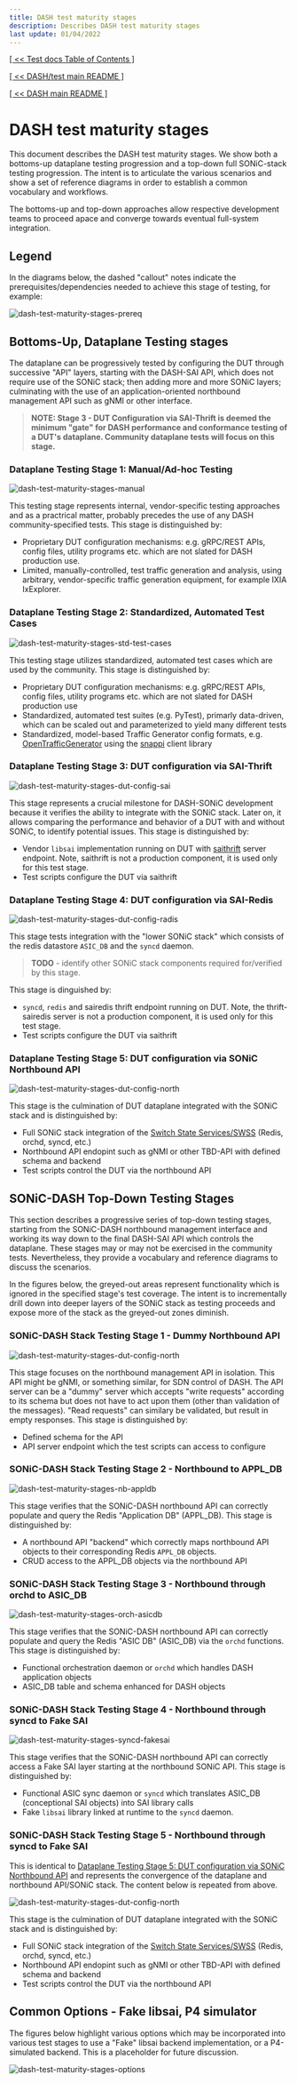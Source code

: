 ```yaml
---
title: DASH test maturity stages
description: Describes DASH test maturity stages
last update: 01/04/2022
---
```


[[ << Test docs Table of Contents ]](./README.md)

[[ << DASH/test main README ]](../README.md)

[[ << DASH main README ]](../../README.md)

# DASH test maturity stages

This document describes the DASH test maturity stages. We show both a bottoms-up dataplane testing progression and a top-down full SONiC-stack testing progression. The intent is to articulate the various scenarios and show a set of reference diagrams in order to establish a common vocabulary and workflows.

The bottoms-up and top-down approaches allow respective development teams to proceed apace and converge towards eventual full-system integration.

## Legend
In the diagrams below, the dashed "callout" notes indicate the prerequisites/dependencies needed to achieve this stage of testing, for example:

![dash-test-maturity-stages-prereq](../images/dash-test-maturity-stages-prereq.png) 

## Bottoms-Up, Dataplane Testing stages
The dataplane can be progressively tested by configuring the DUT through successive "API" layers, starting with the DASH-SAI API, which does not require use of the SONiC stack; then adding more and more SONiC layers; culminating with the use of an application-oriented northbound management API such as gNMI or other interface.

> **NOTE: Stage 3 - DUT Configuration via SAI-Thrift is deemed the minimum "gate" for DASH performance and conformance testing of a DUT's dataplane. Community dataplane tests will focus on this stage.**



### Dataplane Testing Stage 1: Manual/Ad-hoc Testing

![dash-test-maturity-stages-manual](../images/dash-test-maturity-stages-manual.png) 

This testing stage represents internal, vendor-specific testing approaches and as a practrical matter, probably precedes the use of any DASH community-specified tests. This stage is distinguished by:

* Proprietary DUT configuration mechanisms: e.g. gRPC/REST APIs, config files, utility programs etc. which are not slated for DASH production use.
* Limited, manually-controlled, test traffic generation and analysis, using arbitrary, vendor-specific  traffic generation equipment, for example IXIA IxExplorer.

### Dataplane Testing Stage 2: Standardized, Automated Test Cases

![dash-test-maturity-stages-std-test-cases](../images/dash-test-maturity-stages-std-test-cases.png) 

This testing stage utilizes standardized, automated test cases which are used by the community. This stage is distinguished by:

* Proprietary DUT configuration mechanisms: e.g. gRPC/REST APIs, config files, utility programs etc. which are not slated for DASH production use
* Standardized, automated test suites (e.g. PyTest), primarly data-driven, which can be scaled out and parameterized to yield many different tests
* Standardized, model-based Traffic Generator config formats, e.g. [OpenTrafficGenerator](https://github.com/open-traffic-generator) using the [snappi](https://github.com/open-traffic-generator/snappi) client library
### Dataplane Testing Stage 3: DUT configuration via SAI-Thrift

![dash-test-maturity-stages-dut-config-sai](../images/dash-test-maturity-stages-dut-config-sai.png) 

This stage represents a crucial milestone for DASH-SONiC development because it verifies the ability to integrate with the SONiC stack. Later on, it allows comparing the performance and behavior of a DUT with and without SONiC, to identify potential issues. This stage is distinguished by:

* Vendor `libsai` implementation running on DUT with [saithrift](https://github.com/opencomputeproject/SAI/tree/master/test/saithrift) server endpoint. Note, saithrift is not a production component, it is used only for this test stage.
* Test scripts configure the DUT via saithrift

### Dataplane Testing Stage 4: DUT configuration via SAI-Redis

![dash-test-maturity-stages-dut-config-radis](../images/dash-test-maturity-stages-dut-config-sairedis.png) 

This stage tests integration with the "lower SONiC stack" which consists of the redis datastore `ASIC_DB` and the `syncd` daemon.
>**TODO** - identify other SONiC stack components required for/verified by this stage.

This stage is dinguished by:
* `syncd`, `redis` and sairedis thrift endpoint running on DUT. Note, the thrift-sairedis server is not a production component, it is used only for this test stage.
* Test scripts configure the DUT via saithrift
### Dataplane Testing Stage 5: DUT configuration via SONiC Northbound API

![dash-test-maturity-stages-dut-config-north](../images/dash-test-maturity-stages-dut-config-north.png) 

This stage is the culmination of DUT dataplane integrated with the SONiC stack and is distinguished by:

* Full SONiC stack integration of the [Switch State Services/SWSS](https://github.com/Azure/sonic-swss) (Redis, orchd, syncd, etc.)
* Northbound API endopint such as gNMI or other TBD-API with defined schema and backend
* Test scripts control the DUT via the northbound API

## SONiC-DASH Top-Down Testing Stages
This section describes a progressive series of top-down testing stages, starting from the SONiC-DASH northbound management interface and working its way down to the final DASH-SAI API which controls the dataplane. These stages may or may not be exercised in the community tests. Nevertheless, they provide a vocabulary and reference diagrams to discuss the scenarios.

In the figures below, the greyed-out areas represent functionality which is ignored in the specified stage's test coverage. The intent is to incrementally drill down into deeper layers of the SONiC stack as testing proceeds and expose more of the stack as the greyed-out zones diminish.

### SONiC-DASH Stack Testing Stage 1 - Dummy Northbound API

![dash-test-maturity-stages-dut-config-north](../images/dash-test-maturity-stages-dummy-north.png)

This stage focuses on the northbound management API in isolation. This API might be gNMI, or something similar, for SDN control of DASH. The API server can be a "dummy" server which accepts "write requests" according to its schema but does not have to act upon them (other than validation of the messages). "Read requests" can similary be validated, but result in empty responses. This stage is distinguished by:

* Defined schema for the API
* API server endpoint which the test scripts can access to configure

### SONiC-DASH Stack Testing Stage 2 - Northbound to APPL_DB

![dash-test-maturity-stages-nb-appldb](../images/dash-test-maturity-stages-nb-appldb.png)

This stage verifies that the SONiC-DASH northbound API can correctly populate and query the Redis "Application DB" (APPL_DB). This stage is distinguished by:

* A northbound API "backend" which correctly maps northbound API objects to their corresponding Redis `APPL_DB` objects.
* CRUD access to the APPL_DB objects via the northbound API

### SONiC-DASH Stack Testing Stage 3 - Northbound through orchd to ASIC_DB

![dash-test-maturity-stages-orch-asicdb](../images/dash-test-maturity-stages-orch-asicdb.png)

This stage verifies that the SONiC-DASH northbound API can correctly populate and query the Redis "ASIC DB" (ASIC_DB) via the `orchd` functions. This stage is distinguished by:

* Functional orchestration daemon or `orchd` which handles DASH application objects
* ASIC_DB table and schema enhanced for DASH objects

### SONiC-DASH Stack Testing Stage 4 - Northbound through syncd to Fake SAI

![dash-test-maturity-stages-syncd-fakesai](../images/dash-test-maturity-stages-syncd-fakesai.png)

This stage verifies that the SONiC-DASH northbound API can correctly access a Fake SAI layer starting at the northbound SONiC API. This stage is distinguished by:

* Functional ASIC sync daemon or `syncd` which translates ASIC_DB (conceptional SAI objects) into SAI library calls
* Fake `libsai` library linked at runtime to the `syncd` daemon.

### SONiC-DASH Stack Testing Stage 5 - Northbound through syncd to Fake SAI
This is identical to [Dataplane Testing Stage 5: DUT configuration via SONiC Northbound API](#dataplane-testing-stage-5-dut-configuration-via-sonic-northbound-api) and represents the convergence of the dataplane and northbound API/SONiC stack. The content below is repeated from above.

![dash-test-maturity-stages-dut-config-north](../images/dash-test-maturity-stages-dut-config-north.png) 

This stage is the culmination of DUT dataplane integrated with the SONiC stack and is distinguished by:

* Full SONiC stack integration of the [Switch State Services/SWSS](https://github.com/Azure/sonic-swss) (Redis, orchd, syncd, etc.)
* Northbound API endopint such as gNMI or other TBD-API with defined schema and backend
* Test scripts control the DUT via the northbound API
## Common Options - Fake libsai, P4 simulator
The figures below highlight various options which may be incorporated into various test stages to use a "Fake" libsai backend implementation, or a P4-simulated backend. This is a placeholder for future discussion.

![dash-test-maturity-stages-options](../images/dash-test-maturity-stages-options.png) 
